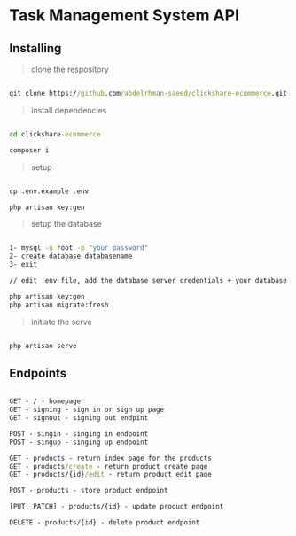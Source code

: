 # Task Management System API

## Installing
>
> clone the respository </h3>

```cmd

git clone https://github.com/abdelrhman-saeed/clickshare-ecommerce.git

```

> install dependencies

```cmd

cd clickshare-ecommerce

composer i

```

> setup

```cmd

cp .env.example .env

php artisan key:gen

```

> setup the database

```cmd

1- mysql -u root -p "your password"
2- create database databasename
3- exit

// edit .env file, add the database server credentials + your database name

php artisan key:gen
php artisan migrate:fresh

```

> initiate the serve

```cmd

php artisan serve

```

## Endpoints

```cmd

GET - / - homepage
GET - signing - sign in or sign up page
GET - signout - signing out endpint

POST - singin - singing in endpoint
POST - singup - singing up endpoint

GET - products - return index page for the products
GET - products/create - return product create page
GET - products/{id}/edit - return product edit page

POST - products - store product endpoint

[PUT, PATCH] - products/{id} - update product endpoint

DELETE - products/{id} - delete product endpoint

```
